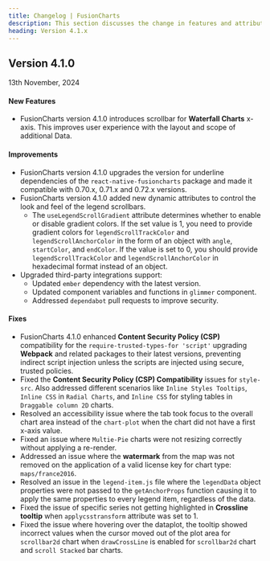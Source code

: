 ```yaml
---
title: Changelog | FusionCharts
description: This section discusses the change in features and attributes with the latest released version.
heading: Version 4.1.x
---
```


<h2 class="sub-heading">Version 4.1.0</h2>

<p class="release-date">13th November, 2024</p>

<h4>New Features</h4>

- FusionCharts version 4.1.0 introduces scrollbar for **Waterfall Charts** x-axis. This improves user experience with the layout and scope of additional Data.

<h4>Improvements</h4>

- FusionCharts version 4.1.0 upgrades the version for underline dependencies of the `react-native-fusioncharts` package and made it compatible with 0.70.x, 0.71.x and 0.72.x versions.
- FusionCharts version 4.1.0 added new dynamic attributes to control the look and feel of the legend scrollbars.
  - The `useLegendScrollGradient` attribute determines whether to enable or disable gradient colors. If the set value is 1, you need to provide gradient colors for `legendScrollTrackColor` and `legendScrollAnchorColor` in the form of an object with `angle`, `startColor`, and `endColor`. If the value is set to 0, you should provide `legendScrollTrackColor` and `legendScrollAnchorColor` in hexadecimal format instead of an object.
- Upgraded third-party integrations support:
  - Updated `ember` dependency with the latest version.
  - Updated component variables and functions in `glimmer` component.
  - Addressed `dependabot` pull requests to improve security.  

<h4>Fixes</h4>

- FusionCharts 4.1.0 enhanced **Content Security Policy (CSP)** compatibility for the `require-trusted-types-for 'script'` upgrading **Webpack** and related packages to their latest versions, preventing indirect script injection unless the scripts are injected using secure, trusted policies.
- Fixed the **Content Security Policy (CSP) Compatibility** issues for `style-src`. Also addressed different scenarios like `Inline Styles Tooltips`, `Inline CSS` in `Radial Charts`, and `Inline CSS` for styling tables in `Draggable column 2D` charts.
- Resolved an accessibility issue where the tab took focus to the overall chart area instead of the `chart-plot` when the chart did not have a first x-axis value.
- Fixed an issue where `Multie-Pie` charts were not resizing correctly without applying a re-render.
- Addressed an issue where the **watermark** from the map was not removed on the application of a valid license key for chart type: `maps/france2016`.
- Resolved an issue in the `legend-item.js` file where the `legendData` object properties were not passed to the `getAnchorProps` function causing it to apply the same properties to every legend item, regardless of the data.
- Fixed the issue of specific series not getting highlighted in **Crossline tooltip** when `applycsstransform` attribute was set to 1.
- Fixed the issue where hovering over the dataplot, the tooltip showed incorrect values when the cursor moved out of the plot area for `scrollbar2d` chart when `drawCrossLine` is enabled for `scrollbar2d` chart and `scroll Stacked` bar charts.


